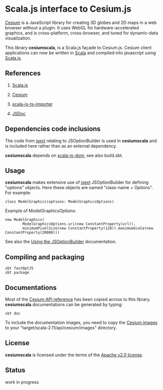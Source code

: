 # Scala.js interface to Cesium.js

[Cesium](http://cesiumjs.org/) is a JavaScript library for creating 3D globes and 2D maps in a web browser without a plugin. 
It uses WebGL for hardware-accelerated graphics, and is cross-platform, cross-browser, 
and tuned for dynamic-data visualization. 

This library **cesiumscala**, is a Scala.js façade to Cesium.js.
Cesium client applications can now be written in [Scala](http://www.scala-lang.org/) and compiled into javascript
using [Scala.js](https://www.scala-js.org/).

## References
 
1) [Scala.js](https://www.scala-js.org/)

2) [Cesium](https://cesiumjs.org/)

3) [scala-js-ts-importer](https://github.com/sjrd/scala-js-ts-importer)

4) [JSDoc](http://usejsdoc.org/)

## Dependencies code inclusions

The code from [jsext](https://github.com/jducoeur/jsext) relating to JSOptionBuilder is used in **cesiumscala** and
is included here rather than as an external dependency.

**cesiumscala** depends on [scala-js-dom](https://github.com/scala-js/scala-js-dom), see also build.sbt.

## Usage

**cesiumscala** makes extensive use of [jsext](https://github.com/jducoeur/jsext) JSOptionBuilder for
defining "options" objects. Here these objects are named "class-name + Options". For example:

    class ModelGraphics(options: ModelGraphicsOptions)

Example of ModelGraphicsOptions:

    new ModelGraphics(
            ModelGraphicsOptions.uri(new ConstantProperty(url)).
            minimumPixelSize(new ConstantProperty(128)).maximumScale(new ConstantProperty(20000)))

See also the [Using the JSOptionBuilder](https://github.com/jducoeur/jsext#using-the-jsoptionbuilder) documentation.

## Compiling and packaging

    sbt fastOptJS
    sbt package

## Documentations

Most of the [Cesium API reference](https://cesiumjs.org/refdoc.html) has been copied across to this library.
**cesiumscala** documentations can be generated by typing:

    sbt doc

To include the documentation images, you need to copy the [Cesium images](https://github.com/AnalyticalGraphicsInc/cesium/tree/master/Documentation/Images)
to your "target/scala-2.11/api/cesium/images" directory.

## License

**cesiumscala** is licensed under the terms of the [Apache v2.0 license](http://www.apache.org/licenses/LICENSE-2.0).

## Status

work in progress



